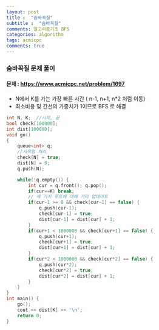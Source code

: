 ```yaml
---
layout: post
title :  "숨바꼭질"
subtitle :  "숨바꼭질"
comments: 알고리즘기초 BFS
categories: algorithm
tags: acmicpc
comments: true
---
```


### 숨바꼭질 문제 풀이
#### 문제 : https://www.acmicpc.net/problem/1697

- N에서 K를 가는 가장 빠른 시간 ( n-1, n+1, n*2 처럼 이동)
- 최소비용 및 간선의 가중치가 1이므로  BFS 로 해결

```C++
int N, K;  //시작, 끝
bool check[100000];
int dist[100000];
void go() 
{
    queue<int> q;
    //시작점 처리
    check[N] = true;    
    dist[N] = 0;
    q.push(N);

    while(!q.empty()) {
        int cur = q.front(); q.pop();
        if(cur==K) break;
        // 세 가지 루트에 대해 거리 업데이트
        if(cur-1 >= 0 && check[cur-1] == false) {
            q.push(cur-1);
            check[cur-1] = true;
            dist[cur-1] = dist[cur] + 1;
        }
        if(cur+1 < 1000000 && check[cur+1] == false) {
            q.push(cur+1);
            check[cur+1] = true;
            dist[cur+1] = dist[cur] + 1;
        }
        if(cur*2 < 1000000 && check[cur*2] == false) {
            q.push(cur*2);
            check[cur*2] = true;
            dist[cur*2] = dist[cur] + 1;
        }
    }
}
int main() {
    go();
    cout << dist[K] << '\n';
    return 0;
}
```

